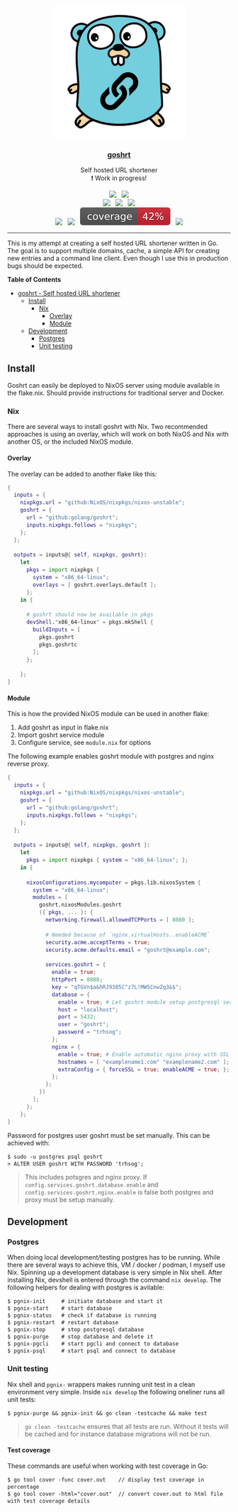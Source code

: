 <div align="center">
    <a href="https://github.com/storvik/goshrt" rel="noopener">
        <img width=300px height=300px src="https://github.com/storvik/goshrt/blob/master/assets/goshrt.png" alt="goshrt_logo" />
    </a>
    <a href="https://github.com/storvik/goshrt" rel="noopener">
        <h3 align="center">goshrt</h3>
    </a>
    <p>Self hosted URL shortener<br />❗ Work in progress!</p>
</div>

<div align="center">
    <a href="https://github.com/storvik/goshrt/blob/master/LICENSE"><img src="https://img.shields.io/github/license/storvik/goshrt"></a> &nbsp;
    <a href="https://github.com/storvik/goshrt/releases"><img src="https://img.shields.io/github/v/release/storvik/goshrt?include_prereleases"></a>
</div>

<div align="center">
    <a href="https://github.com/storvik/goshrt/actions/workflows/build.yml"><img src="https://github.com/storvik/goshrt/actions/workflows/build.yml/badge.svg" /></a> &nbsp;
    <a href="https://github.com/storvik/goshrt/actions/workflows/gotest.yml"><img src="https://github.com/storvik/goshrt/actions/workflows/gotest.yml/badge.svg" /></a> &nbsp;
    <a href="https://github.com/storvik/goshrt/actions/workflows/nix.yml"><img src="https://github.com/storvik/goshrt/actions/workflows/nix.yml/badge.svg" /></a>
</div>

<div align="center">
    <a href="https://goreportcard.com/report/github.com/storvik/goshrt"><img src="https://goreportcard.com/badge/github.com/storvik/goshrt" /></a> &nbsp;
    <a href="https://github.com/storvik/goshrt/actions/workflows/lint.yml"><img src="https://github.com/storvik/goshrt/actions/workflows/lint.yml/badge.svg?branch=master" /></a> &nbsp;
    <a href="https://github.com/storvik/goshrt/actions/workflows/testcoverage.yml"><img src="https://raw.githubusercontent.com/storvik/goshrt/badges/.badges/master/coverage.svg" /></a> &nbsp;
    <a href="https://github.com/storvik/goshrt/actions/workflows/vuln.yml"><img src="https://github.com/storvik/goshrt/actions/workflows/vuln.yml/badge.svg" /></a>
</div>

---

This is my attempt at creating a self hosted URL shortener written in Go.
The goal is to support multiple domains, cache, a simple API for creating new entries and a command line client.
Even though I use this in production bugs should be expected.

<!-- markdown-toc start - Don't edit this section. Run M-x markdown-toc-refresh-toc -->
**Table of Contents**

- [goshrt - Self hosted URL shortener](#goshrt---self-hosted-url-shortener)
    - [Install](#install)
        - [Nix](#nix)
            - [Overlay](#overlay)
            - [Module](#module)
    - [Development](#development)
        - [Postgres](#postgres)
        - [Unit testing](#unit-testing)

<!-- markdown-toc end -->


## Install

Goshrt can easily be deployed to NixOS server using module available in the flake.nix.
Should provide instructions for traditional server and Docker.

### Nix

There are several ways to install goshrt with Nix.
Two recommended approaches is using an overlay, which will work on both NixOS and Nix with another OS, or the included NixOS module.

#### Overlay

The overlay can be added to another flake like this:

``` nix
{
  inputs = {
    nixpkgs.url = "github:NixOS/nixpkgs/nixos-unstable";
    goshrt = {
      url = "github:golang/goshrt";
      inputs.nixpkgs.follows = "nixpkgs";
    };
  };

  outputs = inputs@{ self, nixpkgs, goshrt}:
    let
      pkgs = import nixpkgs {
        system = "x86_64-linux";
        overlays = [ goshrt.overlays.default ];
      };
    in {

      # goshrt should now be available in pkgs
      devShell."x86_64-linux" = pkgs.mkShell {
        buildInputs = [
          pkgs.goshrt
          pkgs.goshrtc
        ];
      };

    };
}
```

#### Module

This is how the provided NixOS module can be used in another flake:

1. Add goshrt as input in flake.nix
2. Import goshrt service module
3. Configure service, see `module.nix` for options

The following example enables goshrt module with postgres and nginx reverse proxy.

``` nix
{
  inputs = {
    nixpkgs.url = "github:NixOS/nixpkgs/nixos-unstable";
    goshrt = {
      url = "github:golang/goshrt";
      inputs.nixpkgs.follows = "nixpkgs";
    };
  };

  outputs = inputs@{ self, nixpkgs, goshrt }:
    let
      pkgs = import nixpkgs { system = "x86_64-linux"; };
    in {

      nixosConfigurations.mycomputer = pkgs.lib.nixosSystem {
        system = "x86_64-linux";
        modules = [
          goshrt.nixosModules.goshrt
          ({ pkgs, ... }: {
            networking.firewall.allowedTCPPorts = [ 8080 ];

            # Needed because of `nginx.virtualHosts..enableACME`
            security.acme.acceptTerms = true;
            security.acme.defaults.email = "goshrt@example.com";

            services.goshrt = {
              enable = true;
              httpPort = 8080;
              key = "qTGVn$a&hRJ9385C^z7L!MW5CnwZq3&$";
              database = {
                enable = true; # Let goshrt module setup postgresql service
                host = "localhost";
                port = 5432;
                user = "goshrt";
                password = "trhsog";
              };
              nginx = {
                enable = true; # Enable automatic nginx proxy with SSL and LetsEncrypt certificates
                hostnames = [ "examplename1.com" "examplename2.com" ];
                extraConfig = { forceSSL = true; enableACME = true; };
              };
            };
          })
        ];
      };
    };
}
```

Password for postgres user goshrt must be set manually.
This can be achieved with:

``` shell
$ sudo -u postgres psql goshrt
> ALTER USER goshrt WITH PASSWORD 'trhsog';
```

> This includes potsgres and nginx proxy. If `config.services.goshrt.database.enable` and `config.services.goshrt.nginx.enable` is false both postgres and proxy must be setup manually.

## Development

### Postgres

When doing local development/testing postgres has to be running.
While there are several ways to achieve this, VM / docker / podman, I myself use Nix.
Spinning up a development database is very simple in Nix shell.
After installing Nix, devshell is entered through the command `nix develop`.
The following helpers for dealing with postgres is avilable:

``` shell
$ pgnix-init     # initiate database and start it
$ pgnix-start    # start database
$ pgnix-status   # check if database is running
$ pgnix-restart  # restart database
$ pgnix-stop     # stop postgresql database
$ pgnix-purge    # stop database and delete it
$ pgnix-pgcli    # start pgcli and connect to database
$ pgnix-psql     # start psql and connect to database
```

### Unit testing

Nix shell and `pgnix-` wrappers makes running unit test in a clean environment very simple.
Inside `nix develop` the following oneliner runs all unit tests:

``` shell
$ pgnix-purge && pgnix-init && go clean -testcache && make test
```

> `go clean -testcache` ensures that all tests are run.
> Without it tests will be cached and for instance database migrations will not be run.

#### Test coverage

These commands are useful when working with test coverage in Go:

``` shell
$ go tool cover -func cover.out    // display test coverage in percentage
$ go tool cover -html="cover.out"  // convert cover.out to html file with test coverage details
```

